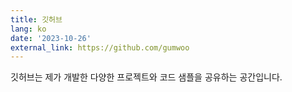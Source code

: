 ```yaml
---
title: 깃허브
lang: ko
date: '2023-10-26'
external_link: https://github.com/gumwoo
---
```


<span class="justify-text">깃허브는 제가 개발한 다양한 프로젝트와 코드 샘플을 공유하는 공간입니다.</span>
